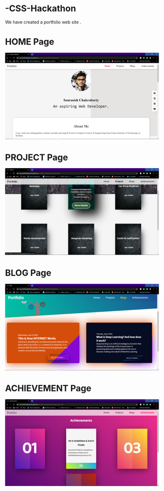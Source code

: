 # -CSS-Hackathon
We have created a portfolio web site .

# HOME Page
![](redme/S0.png)





# PROJECT Page
![](redme/S1.png)


# BLOG Page
![](redme/S2.png)




# ACHIEVEMENT Page
![](redme/S3.png)
